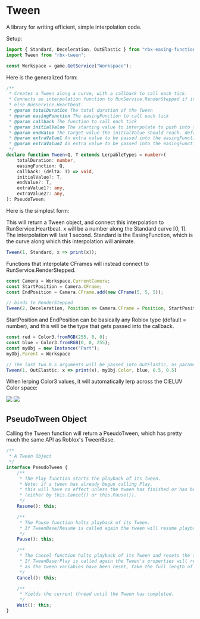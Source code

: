 # Tween
A library for writing efficient, simple interpolation code.

Setup:
```ts
import { Standard, Deceleration, OutElastic } from "rbx-easing-functions";
import Tween from "rbx-tween";

const Workspace = game.GetService("Workspace");
```

Here is the generalized form:

```ts
/**
 * Creates a Tween along a curve, with a callback to call each tick.
 * Connects an interpolation function to RunService.RenderStepped if initialValue is a CFrame,
 * else RunService.Heartbeat.
 * @param totalDuration The total duration of the Tween
 * @param easingFunction The easingFunction to call each tick
 * @param callback The function to call each tick
 * @param initialValue The starting value to interpolate to push into the callback function each tick. default=0
 * @param endValue The target value the initialValue should reach. default=1
 * @param extraValue1 An extra value to be passed into the easingFunction (builtin: amplitude/overshoot)
 * @param extraValue2 An extra value to be passed into the easingFunction (builtin: period)
 */
declare function Tween<Q, T extends LerpableTypes = number>(
	totalDuration: number,
	easingFunction: Q,
	callback: (delta: T) => void,
	initialValue?: T,
	endValue?: T,
	extraValue1?: any,
	extraValue2?: any,
): PseudoTween;
```

Here is the simplest form:

This will return a Tween object, and connect this interpolation to RunService.Heartbeat. x will be a number along the Standard curve [0, 1]. The interpolation will last 1 second. Standard is the EasingFunction, which is the curve along which this interpolation will animate.
```ts
Tween(1, Standard, x => print(x));
```

Functions that interpolate CFrames will instead connect to RunService.RenderStepped.
```ts
const Camera = Workspace.CurrentCamera;
const StartPosition = Camera.CFrame;
const EndPosition = Camera.CFrame.add(new CFrame(5, 5, 5));

// binds to RenderStepped
Tween(2, Deceleration, Position => Camera.CFrame = Position, StartPosition, EndPosition);
```

StartPosition and EndPosition can be basically any Roblox type (default = number), and this will be the type that gets passed into the callback.
```ts
const red = Color3.fromRGB(255, 0, 0);
const blue = Color3.fromRGB(0, 0, 255);
const myObj = new Instance("Part");
myObj.Parent = Workspace

// The last two 0.5 arguments will be passed into OutElastic, as parameters representing amplitude and period
Tween(1, OutElastic, x => print(x), myObj.Color, blue, 0.5, 0.5)
```

When lerping Color3 values, it will automatically lerp across the CIELUV Color space:

![](https://i.gyazo.com/7b20b827543f913594edc95646486204.gif)
![](https://i.gyazo.com/43b29d3dd432dc5ce94185bd13730190.gif)

## PseudoTween Object

Calling the Tween function will return a PseudoTween, which has pretty much the same API as Roblox's TweenBase.

```ts
/**
 * A Tween Object
 */
interface PseudoTween {
	/**
	 * The Play function starts the playback of its Tween.
	 * Note: if a tween has already begun calling Play,
	 * this will have no effect unless the tween has finished or has been stopped
	 * (either by this.Cancel() or this.Pause()).
	 */
	Resume(): this;

	/**
	 * The Pause function halts playback of its Tween.
	 * If TweenBase/Resume is called again the tween will resume playback from the moment it was paused.
	 */
	Pause(): this;

	/**
	 * The Cancel function halts playback of its Tween and resets the tween variables.
	 * If TweenBase:Play is called again the Tween's properties will resume interpolating towards their destination but,
	 * as the tween variables have been reset, take the full length of the animation to do so.
	 */
	Cancel(): this;

	/**
	 * Yields the current thread until the Tween has completed.
	 */
	Wait(): this;
}
```
